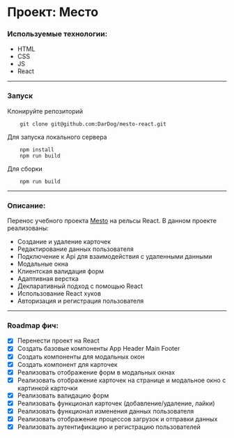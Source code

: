 # Проект: Место

### Используемые технологии:
* HTML
* CSS
* JS
* React

___

### Запуск
Клонируйте репозиторий

        git clone git@github.com:DarDog/mesto-react.git

Для запуска локального сервера

        npm install
        npm run build

Для сборки

        npm run build

___
### Описание:

Перенос учебного проекта [Mesto](https://github.com/DarDog/mesto) на рельсы React. 
В данном проекте реализованы: 
* Создание и удаление карточек 
* Редактирование данных пользователя
* Подключение к Api для взаимодействия с удаленными данными
* Модальные окна
* Клиентская валидация форм
* Адаптивная верстка
* Декларативный подход с помощью React
* Использование React хуков
* Авторизация и регистрация пользователя

___
### Roadmap фич:
- [x] Перенести проект на React
- [x] Создать базовые компоненты App Header Main Footer
- [x] Создать компоненты для модальных окон
- [x] Создать компонент для карточек
- [x] Реализовать отображение форм в модальных окнах
- [x] Реализовать отображение карточек на странице и модальное окно с картинкой карточки
- [x] Реализовать валидацию форм 
- [x] Реализовать функционал карточек (добавление/удаление, лайки)
- [x] Реализовать функционал изменения данных пользователя
- [x] Реализовать отображение процессов загрузок и отправки данных
- [x] Реализовать аутентификацию и регистрацию пользователей

